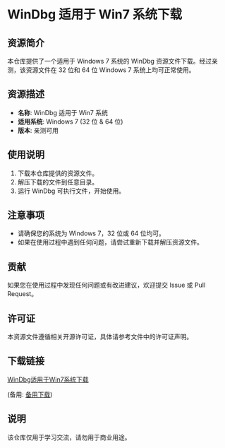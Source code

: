 # WinDbg 适用于 Win7 系统下载

## 资源简介

本仓库提供了一个适用于 Windows 7 系统的 WinDbg 资源文件下载。经过亲测，该资源文件在 32 位和 64 位 Windows 7 系统上均可正常使用。

## 资源描述

- **名称**: WinDbg 适用于 Win7 系统
- **适用系统**: Windows 7 (32 位 & 64 位)
- **版本**: 亲测可用

## 使用说明

1. 下载本仓库提供的资源文件。
2. 解压下载的文件到任意目录。
3. 运行 WinDbg 可执行文件，开始使用。

## 注意事项

- 请确保您的系统为 Windows 7，32 位或 64 位均可。
- 如果在使用过程中遇到任何问题，请尝试重新下载并解压资源文件。

## 贡献

如果您在使用过程中发现任何问题或有改进建议，欢迎提交 Issue 或 Pull Request。

## 许可证

本资源文件遵循相关开源许可证，具体请参考文件中的许可证声明。

## 下载链接
[WinDbg适用于Win7系统下载](https://pan.quark.cn/s/669efb551b56) 

(备用: [备用下载](https://pan.baidu.com/s/11TzEzwVgSSk0SKlyqtuEdA?pwd=1234))

## 说明

该仓库仅用于学习交流，请勿用于商业用途。
